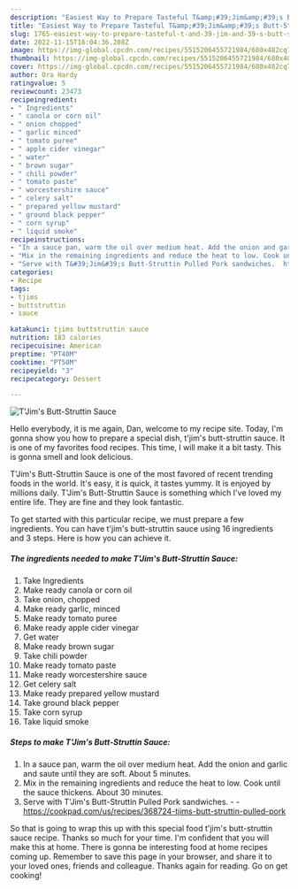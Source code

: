 ```yaml
---
description: "Easiest Way to Prepare Tasteful T&amp;#39;Jim&amp;#39;s Butt-Struttin Sauce"
title: "Easiest Way to Prepare Tasteful T&amp;#39;Jim&amp;#39;s Butt-Struttin Sauce"
slug: 1765-easiest-way-to-prepare-tasteful-t-and-39-jim-and-39-s-butt-struttin-sauce
date: 2022-11-15T16:04:36.208Z
image: https://img-global.cpcdn.com/recipes/5515206455721984/680x482cq70/tjims-butt-struttin-sauce-recipe-main-photo.jpg
thumbnail: https://img-global.cpcdn.com/recipes/5515206455721984/680x482cq70/tjims-butt-struttin-sauce-recipe-main-photo.jpg
cover: https://img-global.cpcdn.com/recipes/5515206455721984/680x482cq70/tjims-butt-struttin-sauce-recipe-main-photo.jpg
author: Ora Hardy
ratingvalue: 5
reviewcount: 23473
recipeingredient:
- " Ingredients"
- " canola or corn oil"
- " onion chopped"
- " garlic minced"
- " tomato puree"
- " apple cider vinegar"
- " water"
- " brown sugar"
- " chili powder"
- " tomato paste"
- " worcestershire sauce"
- " celery salt"
- " prepared yellow mustard"
- " ground black pepper"
- " corn syrup"
- " liquid smoke"
recipeinstructions:
- "In a sauce pan, warm the oil over medium heat. Add the onion and garlic and saute until they are soft. About 5 minutes."
- "Mix in the remaining ingredients and reduce the heat to low. Cook until the sauce thickens. About 30 minutes."
- "Serve with T&#39;Jim&#39;s Butt-Struttin Pulled Pork sandwiches.  https://cookpad.com/us/recipes/368724-tjims-butt-struttin-pulled-pork"
categories:
- Recipe
tags:
- tjims
- buttstruttin
- sauce

katakunci: tjims buttstruttin sauce 
nutrition: 183 calories
recipecuisine: American
preptime: "PT40M"
cooktime: "PT50M"
recipeyield: "3"
recipecategory: Dessert

---
```



![T&#39;Jim&#39;s Butt-Struttin Sauce](https://img-global.cpcdn.com/recipes/5515206455721984/680x482cq70/tjims-butt-struttin-sauce-recipe-main-photo.jpg)

Hello everybody, it is me again, Dan, welcome to my recipe site. Today, I'm gonna show you how to prepare a special dish, t&#39;jim&#39;s butt-struttin sauce. It is one of my favorites food recipes. This time, I will make it a bit tasty. This is gonna smell and look delicious.

T&#39;Jim&#39;s Butt-Struttin Sauce is one of the most favored of recent trending foods in the world. It's easy, it is quick, it tastes yummy. It is enjoyed by millions daily. T&#39;Jim&#39;s Butt-Struttin Sauce is something which I've loved my entire life. They are fine and they look fantastic.




To get started with this particular recipe, we must prepare a few ingredients. You can have t&#39;jim&#39;s butt-struttin sauce using 16 ingredients and 3 steps. Here is how you can achieve it.

<!--inarticleads1-->

##### The ingredients needed to make T&#39;Jim&#39;s Butt-Struttin Sauce:

1. Take  Ingredients
1. Make ready  canola or corn oil
1. Take  onion, chopped
1. Make ready  garlic, minced
1. Make ready  tomato puree
1. Make ready  apple cider vinegar
1. Get  water
1. Make ready  brown sugar
1. Take  chili powder
1. Make ready  tomato paste
1. Make ready  worcestershire sauce
1. Get  celery salt
1. Make ready  prepared yellow mustard
1. Take  ground black pepper
1. Take  corn syrup
1. Take  liquid smoke




<!--inarticleads2-->

##### Steps to make T&#39;Jim&#39;s Butt-Struttin Sauce:

1. In a sauce pan, warm the oil over medium heat. Add the onion and garlic and saute until they are soft. About 5 minutes.
1. Mix in the remaining ingredients and reduce the heat to low. Cook until the sauce thickens. About 30 minutes.
1. Serve with T&#39;Jim&#39;s Butt-Struttin Pulled Pork sandwiches. -  - https://cookpad.com/us/recipes/368724-tjims-butt-struttin-pulled-pork




So that is going to wrap this up with this special food t&#39;jim&#39;s butt-struttin sauce recipe. Thanks so much for your time. I'm confident that you will make this at home. There is gonna be interesting food at home recipes coming up. Remember to save this page in your browser, and share it to your loved ones, friends and colleague. Thanks again for reading. Go on get cooking!
